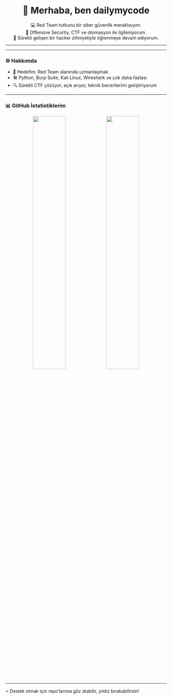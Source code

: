 <h1 align="center">👋 Merhaba, ben dailymycode</h1>

<p align="center">
  💻 Red Team tutkunu bir siber güvenlik meraklısıyım.<br>
  🚀 Offensive Security, CTF ve otomasyon ile ilgileniyorum.<br>
  🧠 Sürekli gelişen bir hacker zihniyetiyle öğrenmeye devam ediyorum.
</p>

---

---

### ⚙️ Hakkımda

- 🎯 Hedefim: Red Team alanında uzmanlaşmak
- 🛠️ Python, Burp Suite, Kali Linux, Wireshark ve çok daha fazlası
- 🔍 Sürekli CTF çözüyor, açık arıyor, teknik becerilerimi geliştiriyorum

---


### 📊 GitHub İstatistiklerim

<p align="center">
  <img src="https://github-readme-stats.vercel.app/api?username=dailymycode&show_icons=true&theme=radical" width="45%"/>
  <img src="https://github-readme-stats.vercel.app/api/top-langs/?username=dailymycode&layout=compact&theme=radical" width="45%"/>
</p>

---

⭐️ Destek olmak için repo’larıma göz atabilir, yıldız bırakabilirsin!
